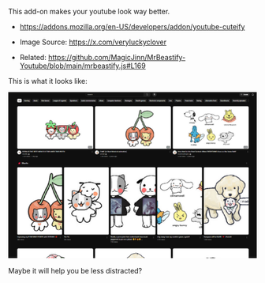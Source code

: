 This add-on makes your youtube look way better.

- https://addons.mozilla.org/en-US/developers/addon/youtube-cuteify

- Image Source: https://x.com/veryluckyclover

- Related: https://github.com/MagicJinn/MrBeastify-Youtube/blob/main/mrbeastify.js#L169

This is what it looks like:

![Picture of Add-on in action](https://github.com/anam-again/youtube-cuteify/blob/main/github/thumbnail.png)

Maybe it will help you be less distracted?
